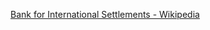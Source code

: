 ﻿[Bank for International Settlements - Wikipedia](https://en.wikipedia.org/wiki/Bank_for_International_Settlements)